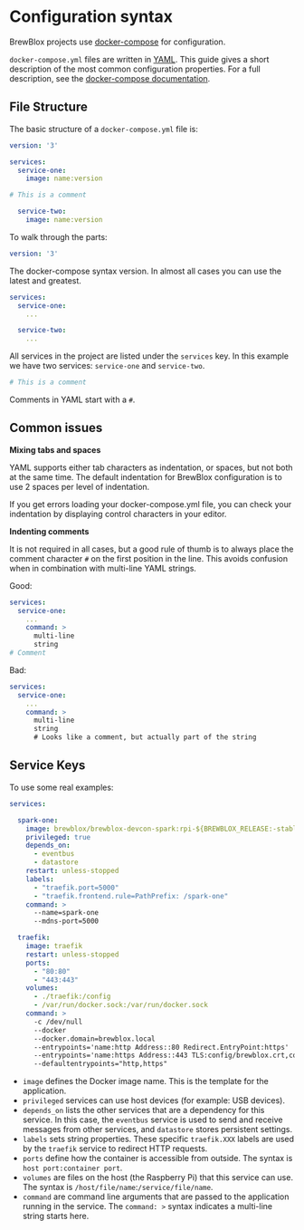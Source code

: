 # Configuration syntax

BrewBlox projects use [docker-compose](https://docs.docker.com/compose/) for configuration.

`docker-compose.yml` files are written in [YAML](https://en.wikipedia.org/wiki/YAML).
This guide gives a short description of the most common configuration properties.
For a full description, see the [docker-compose documentation](https://docs.docker.com/compose/compose-file/).

## File Structure

The basic structure of a `docker-compose.yml` file is:
```yaml
version: '3'

services:
  service-one:
    image: name:version

# This is a comment

  service-two:
    image: name:version
```

To walk through the parts:

```yaml
version: '3'
```
The docker-compose syntax version. In almost all cases you can use the latest and greatest.

```yaml
services:
  service-one:
    ...

  service-two:
    ...
```
All services in the project are listed under the `services` key. In this example we have two services: `service-one` and `service-two`.

```yaml
# This is a comment
```

Comments in YAML start with a `#`.

## Common issues

**Mixing tabs and spaces**

YAML supports either tab characters as indentation, or spaces, but not both at the same time.
The default indentation for BrewBlox configuration is to use 2 spaces per level of indentation.

If you get errors loading your docker-compose.yml file, you can check your indentation by displaying control characters in your editor.

**Indenting comments**

It is not required in all cases, but a good rule of thumb is to always place the comment character `#` on the first position in the line. This avoids confusion when in combination with multi-line YAML strings.

Good:
```yaml
services:
  service-one:
    ...
    command: >
      multi-line
      string
# Comment
```

Bad:
```yaml
services:
  service-one:
    ...
    command: >
      multi-line
      string
      # Looks like a comment, but actually part of the string
```

## Service Keys

To use some real examples:

```yaml
services:

  spark-one:
    image: brewblox/brewblox-devcon-spark:rpi-${BREWBLOX_RELEASE:-stable}
    privileged: true
    depends_on:
      - eventbus
      - datastore
    restart: unless-stopped
    labels:
      - "traefik.port=5000"
      - "traefik.frontend.rule=PathPrefix: /spark-one"
    command: >
      --name=spark-one
      --mdns-port=5000

  traefik:
    image: traefik
    restart: unless-stopped
    ports:
      - "80:80"
      - "443:443"
    volumes:
      - ./traefik:/config
      - /var/run/docker.sock:/var/run/docker.sock
    command: >
      -c /dev/null
      --docker 
      --docker.domain=brewblox.local
      --entrypoints='name:http Address::80 Redirect.EntryPoint:https'
      --entrypoints='name:https Address::443 TLS:config/brewblox.crt,config/brewblox.key'
      --defaultentrypoints="http,https"
```

* `image` defines the Docker image name. This is the template for the application.
* `privileged` services can use host devices (for example: USB devices).
* `depends_on` lists the other services that are a dependency for this service. In this case, the `eventbus` service is used to send and receive messages from other services, and `datastore` stores persistent settings.
* `labels` sets string properties. These specific `traefik.XXX` labels are used by the `traefik` service to redirect HTTP requests.
* `ports` define how the container is accessible from outside. The syntax is `host port:container port`.
* `volumes` are files on the host (the Raspberry Pi) that this service can use. The syntax is `/host/file/name`:`/service/file/name`.
* `command` are command line arguments that are passed to the application running in the service. The `command: >` syntax indicates a multi-line string starts here.
